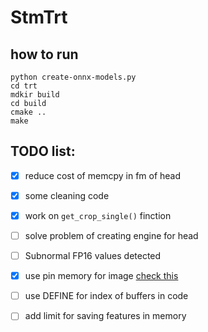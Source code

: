 # StmTrt

## how to run
```
python create-onnx-models.py
cd trt
mdkir build
cd build
cmake ..
make 
```

## TODO list:
- [x] reduce cost of memcpy in fm of head

- [x] some cleaning code 

- [x] work on `get_crop_single()` finction

- [ ] solve problem of creating engine for head 

- [ ] Subnormal FP16 values detected

- [x] use pin memory for image [check this](https://docs.nvidia.com/deeplearning/tensorrt/developer-guide/index.html#h2d-d2h-data-trans-pci-band)

- [ ] use DEFINE for index of buffers in code 

- [ ] add limit for saving features in memory
